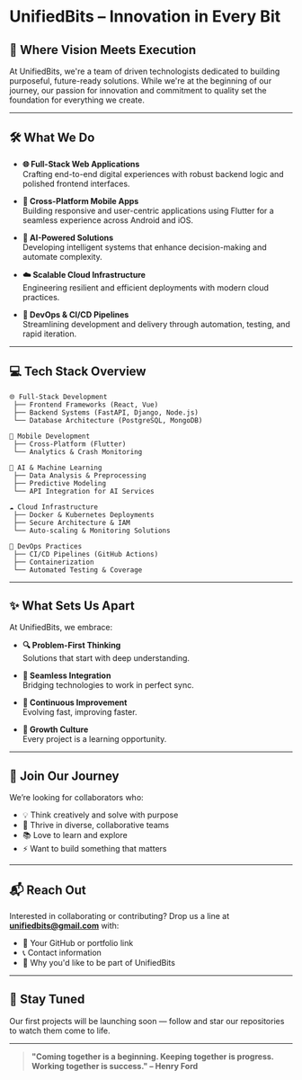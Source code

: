 # **UnifiedBits – Innovation in Every Bit**

## 🚀 Where Vision Meets Execution

At UnifiedBits, we're a team of driven technologists dedicated to building purposeful, future-ready solutions. While we're at the beginning of our journey, our passion for innovation and commitment to quality set the foundation for everything we create.

---

## 🛠️ What We Do

- **🌐 Full-Stack Web Applications**  
  Crafting end-to-end digital experiences with robust backend logic and polished frontend interfaces.

- **📱 Cross-Platform Mobile Apps**  
  Building responsive and user-centric applications using Flutter for a seamless experience across Android and iOS.

- **🧠 AI-Powered Solutions**  
  Developing intelligent systems that enhance decision-making and automate complexity.

- **☁️ Scalable Cloud Infrastructure**  
  Engineering resilient and efficient deployments with modern cloud practices.

- **🔄 DevOps & CI/CD Pipelines**  
  Streamlining development and delivery through automation, testing, and rapid iteration.

---

## 💻 Tech Stack Overview

```
🌐 Full-Stack Development
 ├── Frontend Frameworks (React, Vue)
 ├── Backend Systems (FastAPI, Django, Node.js)
 └── Database Architecture (PostgreSQL, MongoDB)

📱 Mobile Development
 ├── Cross-Platform (Flutter)
 └── Analytics & Crash Monitoring

🧠 AI & Machine Learning
 ├── Data Analysis & Preprocessing
 ├── Predictive Modeling
 └── API Integration for AI Services

☁️ Cloud Infrastructure
 ├── Docker & Kubernetes Deployments
 ├── Secure Architecture & IAM
 └── Auto-scaling & Monitoring Solutions

🔄 DevOps Practices
 ├── CI/CD Pipelines (GitHub Actions)
 ├── Containerization
 └── Automated Testing & Coverage
```

---

## ✨ What Sets Us Apart

At UnifiedBits, we embrace:

- **🔍 Problem-First Thinking**  
  Solutions that start with deep understanding.

- **🧩 Seamless Integration**  
  Bridging technologies to work in perfect sync.

- **🚀 Continuous Improvement**  
  Evolving fast, improving faster.

- **🌱 Growth Culture**  
  Every project is a learning opportunity.

---

## 👋 Join Our Journey

We’re looking for collaborators who:

- 💡 Think creatively and solve with purpose  
- 🤝 Thrive in diverse, collaborative teams  
- 📚 Love to learn and explore  
- ⚡ Want to build something that matters  

---

## 📬 Reach Out

Interested in collaborating or contributing? Drop us a line at **unifiedbits@gmail.com** with:

- 🔗 Your GitHub or portfolio link  
- 📞 Contact information  
- 💭 Why you'd like to be part of UnifiedBits  

---

## 🔮 Stay Tuned

Our first projects will be launching soon — follow and star our repositories to watch them come to life.

---

> **"Coming together is a beginning. Keeping together is progress. Working together is success." – Henry Ford**

